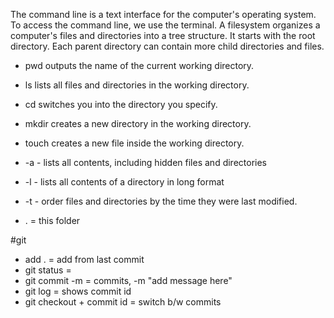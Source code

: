 The command line is a text interface for the computer's operating system. To access the command line, we use the terminal.
A filesystem organizes a computer's files and directories into a tree structure. It starts with the root directory. Each parent directory can contain more child directories and files.

* pwd outputs the name of the current working directory.
* ls lists all files and directories in the working directory.
* cd switches you into the directory you specify.
* mkdir creates a new directory in the working directory.
* touch creates a new file inside the working directory.

* -a - lists all contents, including hidden files and directories
* -l - lists all contents of a directory in long format
* -t - order files and directories by the time they were last modified.

- . = this folder


#git
- add . = add from last commit
- git status =
- git commit -m = commits, -m "add message here"
- git log = shows commit id
- git checkout + commit id = switch b/w commits
